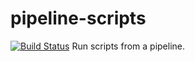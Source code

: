# pipeline-scripts
[![Build Status](http://52.64.178.13/job/Fibonacci/badge/icon)](http://52.64.178.13/job/Fibonacci/)
Run scripts from a pipeline.

